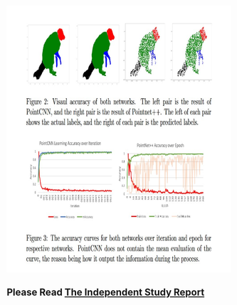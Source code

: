 <img src="https://github.com/hobbitsyfeet/3DMeasure/blob/master/docs/Reports/Figures/Network_Preds.jpg" width="800" height="600">


## Please Read [The Independent Study Report](https://github.com/hobbitsyfeet/3DMeasure/blob/master/docs/Reports/IS%20Report.pdf)
